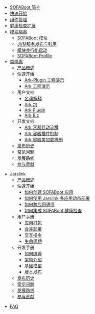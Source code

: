 - [SOFABoot 简介](./Home)
- [快速开始](./QuickStart)
- [组件管理](./DependencyManagement)
- [健康检查扩展](./HealthCheck)
- [模块隔离](./Modular-Development)
  * [SOFABoot 模块](./SOFABoot-Module)
  * [JVM服务发布与引用](./Module-Service)
  * [模块并行化启动](./parallel-start)
  * [SOFABoot Profile](./SOFABoot-Profile)
- [类隔离](./ClassLoader-Isolation)
	- [产品概述](./sofa-ark/readme)
	- 快速开始
		- [Ark-Plugin 工程演示](./sofa-ark/ark-plugin-demo)
		- [Ark 工程演示](./sofa-ark/ark-demo)
	- 用户文档
		- [名词解释](./sofa-ark/terminology)
		- [Ark 包](./sofa-ark/ark-jar)
		- [Ark Plugin](./sofa-ark/ark-plugin)
		- [Ark Biz](sofa-ark/ark-biz.md)
	- 开发文档
		- [Ark 容器启动流程](./sofa-ark/startup)
		- [Ark 容器插件机制](./sofa-ark/plugin)
		- [Ark 容器类加载机制](./sofa-ark/classloader)
	- [发布历史](./sofa-ark/release)
	- [常见问题](./sofa-ark/faq)
	- [发展路线](./sofa-ark/roadmap)
	- [参与贡献](./sofa-ark/contribution)
* Jarslink
    * [产品概述](./sofa-jarslink/jarslink-readme)
    * 快速开始
        * [如何创建 SOFABoot 应用](./sofa-jarslink/jarslink-app-demo)
        * [如何使用 Jarslink 多应用动态部署](./sofa-jarslink/jarslink-deploy-demo)
        * [如何跨应用通信](./sofa-jarslink/jarslink-invocation-demo)
        * [如何集成 SOFABoot 健康检查](./sofa-jarslink/jarslink-health-demo)
    * 用户手册
        * [应用打包](./sofa-jarslink/jarslink-repackage)
        * [合并部署](./sofa-jarslink/jarslink-deploy)
        * [交互指令](./sofa-jarslink/jarslink-instruction)
        * [生命周期](./sofa-jarslink/jarslink-lifecycle)
    * 开发手册
        * [如何编译](./sofa-jarslink/compile)
        * [架构介绍](./sofa-jarslink/structure)
        * [基础模型](./sofa-jarslink/model)
        * [版本发布](./sofa-jarslink/version)
    * [发布历史](./sofa-jarslink/release)
    * [常见问题](./sofa-jarslink/faq)
    * [发展路线](./sofa-jarslink/roadmap)
    * [参与贡献](./sofa-jarslink/contribution)
- [FAQ](./FAQ)